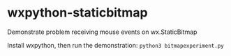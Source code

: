 # wxpython-staticbitmap
Demonstrate problem receiving mouse events on wx.StaticBitmap

Install wxpython, then run the demonstration:
`python3 bitmapexperiment.py`
